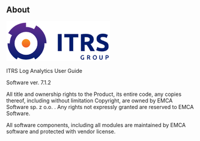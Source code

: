 About
------

![](/media/media/image1.png)

ITRS Log Analytics User Guide

Software ver. 7.1.2

All title and ownership rights to the Product, its entire code, any copies thereof, including without limitation Copyright, are owned by EMCA Software sp. z o.o. . Any rights not expressly granted are reserved to EMCA Software.

All software components, including all modules are maintained by EMCA software and protected with vendor license.
